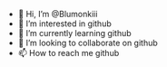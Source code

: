 - 👋 Hi, I’m @Blumonkiii
- 👀 I’m interested in github
- 🌱 I’m currently learning github
- 💞️ I’m looking to collaborate on github
- 📫 How to reach me github

<!---
Blumonkiii/Blumonkiii is a ✨ special ✨ repository because its `README.md` (this file) appears on your GitHub profile.
You can click the Preview link to take a look at your changes.
--->
